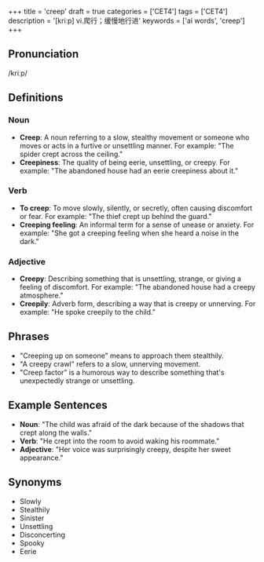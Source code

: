 +++
title = 'creep'
draft = true
categories = ['CET4']
tags = ['CET4']
description = '[kriːp] vi.爬行；缓慢地行进'
keywords = ['ai words', 'creep']
+++

## Pronunciation
/kriːp/

## Definitions
### Noun
- **Creep**: A noun referring to a slow, stealthy movement or someone who moves or acts in a furtive or unsettling manner. For example: "The spider crept across the ceiling."
- **Creepiness**: The quality of being eerie, unsettling, or creepy. For example: "The abandoned house had an eerie creepiness about it."

### Verb
- **To creep**: To move slowly, silently, or secretly, often causing discomfort or fear. For example: "The thief crept up behind the guard."
- **Creeping feeling**: An informal term for a sense of unease or anxiety. For example: "She got a creeping feeling when she heard a noise in the dark."

### Adjective
- **Creepy**: Describing something that is unsettling, strange, or giving a feeling of discomfort. For example: "The abandoned house had a creepy atmosphere."
- **Creepily**: Adverb form, describing a way that is creepy or unnerving. For example: "He spoke creepily to the child."

## Phrases
- "Creeping up on someone" means to approach them stealthily.
- "A creepy crawl" refers to a slow, unnerving movement.
- "Creep factor" is a humorous way to describe something that's unexpectedly strange or unsettling.

## Example Sentences
- **Noun**: "The child was afraid of the dark because of the shadows that crept along the walls."
- **Verb**: "He crept into the room to avoid waking his roommate."
- **Adjective**: "Her voice was surprisingly creepy, despite her sweet appearance."

## Synonyms
- Slowly
- Stealthily
- Sinister
- Unsettling
- Disconcerting
- Spooky
- Eerie
